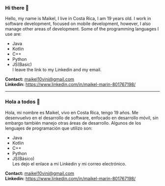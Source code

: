 ### Hi there 👋

Hello, my name is Maikel, I live in Costa Rica, I am 19 years old.
I work in software development, focused on mobile development,
however, I also manage other areas of development.
Some of the programming languages I use are:
* Java
* Kotlin
* C++
* Python
* JS(Basic)
<br>I leave the link to my Linkedin and my email.

<b>Contact:</b> maikel10vini@gmail.com <br>
<b>Linkedin:</b> https://www.linkedin.com/in/maikel-marin-801767198/

-------------------------------------------------------------------------------------------------------------------------------------------------------------------------------------------------------------
### Hola a todos 👋
Hola, mi nombre es Maikel, vivo en Costa Rica, tengo 19 años. 
Me desenvuelvo en el desarrollo de software, enfocado en desarrollo móvil, 
sin embargo también manejo otras áreas de desarrollo.
Algunos de los lenguajes de programación que utilizo son:
* Java 
* Kotlin
* C++
* Python
* JS(Básico)
<br>Les dejo el enlace a mi Linkedin y mi correo electrónico.

<b>Contact:</b> maikel10vini@gmail.com <br>
<b>Linkedin:</b> https://www.linkedin.com/in/maikel-marin-801767198/
